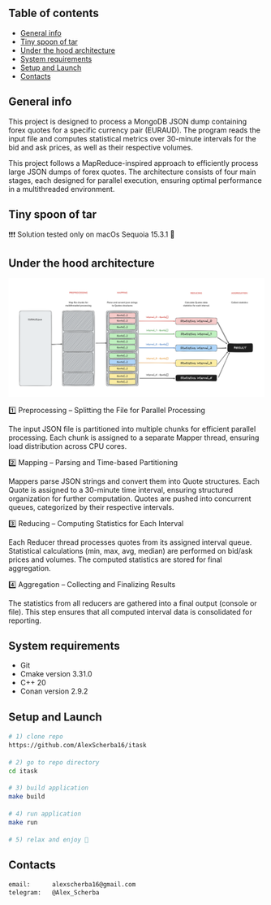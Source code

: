 
## Table of contents
*  [General info](#general-info)
*  [Tiny spoon of tar](#tiny-spoon-of-tar)
*  [Under the hood architecture](#under-the-hood-architecture)
*  [System requirements](#system-requirements)
*  [Setup and Launch](#setup-and-launch)
*  [Contacts](#contacts)

## General info

This project is designed to process a MongoDB JSON dump containing forex quotes for a specific currency pair (EURAUD).
The program reads the input file and computes statistical metrics over 30-minute intervals for the bid and ask prices,
as well as their respective volumes.

This project follows a MapReduce-inspired approach to efficiently process large JSON dumps of forex quotes.
The architecture consists of four main stages, each designed for parallel execution,
ensuring optimal performance in a multithreaded environment.

## Tiny spoon of tar

❗❗❗ Solution tested only on macOs Sequoia 15.3.1 🫠

## Under the hood architecture

![pipeline](docs/pictures/pipeline_schema.png)

1️⃣ Preprocessing – Splitting the File for Parallel Processing

The input JSON file is partitioned into multiple chunks for efficient parallel processing.
Each chunk is assigned to a separate Mapper thread, ensuring load distribution across CPU cores.

2️⃣ Mapping – Parsing and Time-based Partitioning

Mappers parse JSON strings and convert them into Quote structures.
Each Quote is assigned to a 30-minute time interval, ensuring structured organization for further computation.
Quotes are pushed into concurrent queues, categorized by their respective intervals.

3️⃣ Reducing – Computing Statistics for Each Interval

Each Reducer thread processes quotes from its assigned interval queue.
Statistical calculations (min, max, avg, median) are performed on bid/ask prices and volumes.
The computed statistics are stored for final aggregation.

4️⃣ Aggregation – Collecting and Finalizing Results

The statistics from all reducers are gathered into a final output (console or file).
This step ensures that all computed interval data is consolidated for reporting.

## System requirements
* Git
* Cmake version 3.31.0
* C++ 20
* Conan version 2.9.2


## Setup and Launch
``` bash
# 1) clone repo
https://github.com/AlexScherba16/itask

# 2) go to repo directory
cd itask

# 3) build application
make build

# 4) run application
make run

# 5) relax and enjoy 🤙
```

## Contacts
``` 
email:      alexscherba16@gmail.com
telegram:   @Alex_Scherba
```
